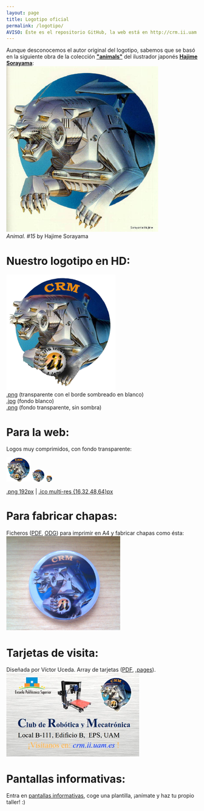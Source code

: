 ```yaml
---
layout: page
title: Logotipo oficial
permalink: /logotipo/
AVISO: Éste es el repositorio GitHub, la web está en http://crm.ii.uam.es/
---
```


Aunque desconocemos el autor original del logotipo, sabemos que se basó en la siguiente obra de la colección [**"animals"**](http://www.russianpaintings.net/russian_paintings.vphp?author=971&sort=size) del ilustrador japonés [**Hajime Sorayama**](https://en.wikipedia.org/wiki/Hajime_Sorayama):  
<img src="animal_n15_Hajime_Sorayama.jpg" width="400"/>  
*Animal. #15* by Hajime Sorayama  

Nuestro logotipo en HD:
==
<a href="logo_crm_transparente_con_sombra.png"><img src="logo_crm_transparente_con_sombra.png"/></a>  
[.png](logo_crm_transparente_con_sombra.png) (transparente con el borde sombreado en blanco)  
[.jpg](logo_crm_fondoBlanco.jpg) (fondo blanco)  
[.png](logo_crm_transparente.png) (fondo transparente, sin sombra)  

Para la web:
==
Logos muy comprimidos, con fondo transparente:  

<img src="logo_crm-64x64.png"/>
<img src="logo_crm-32x32.png"/>
<img src="logo_crm-16x16.png"/>  

[.png 192px](logo_crm-192x192.png) \| [.ico multi-res {16,32,48,64}px](/favicon.ico)  

Para fabricar chapas:
==
Ficheros ([PDF](Chapas/logo_crm_chapas.pdf), [ODG](Chapas/logo_crm_chapas.odg)) para imprimir en A4 y fabricar chapas como ésta:  
<img src="Chapas/2012-05-16 11.49.02.jpg" width="300"/>  

Tarjetas de visita:
==
Diseñada por Víctor Uceda. Array de tarjetas ([PDF](Tarjetas/2015_ArrayTarjetas_continuo.pdf), [.pages](Tarjetas/2015_ArrayTarjetas_continuo.pages)).  
<img src="Tarjetas/2015_tarjetaCRM.jpg" width="350"/>  

Pantallas informativas:
==
Entra en [pantallas informativas](/administrativo/pantallas), coge una plantilla, ¡anímate y haz tu propio taller! :)
